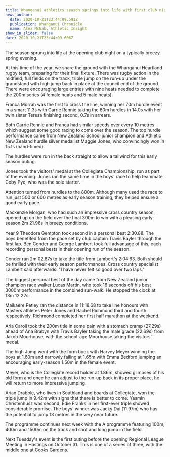 ```yaml
---
title: Whanganui athletics season springs into life with first club night
news_author:
  date: 2020-10-21T23:44:09.591Z
  publication: Whanganui Chronicle
  name: Alex McNab, Athletic Insight
show_in_slider: false
date: 2020-10-21T23:44:09.606Z
---
```

The season sprung into life at the opening club night on a typically breezy spring evening.

At this time of the year, we share the ground with the Whanganui Heartland rugby team, preparing for their final fixture. There was rugby action in the midfield, full fields on the track, triple jump on the run-up under the grandstand with high jump back in place at the council end of the ground. There were encouraging large entries with nine heats needed to complete the 200m series (4 female heats and 5 male heats).

Franca Morrah was the first to cross the line, winning her 70m hurdle event in a smart 11.3s with Carrie Rennie taking the 80m hurdles in 14.0s with her twin sister Teresa finishing second, 0.7s in arrears.

Both Carrie Rennie and Franca had similar speeds over every 10 metres which suggest some good racing to come over the season. The top hurdle performance came from New Zealand School junior champion and Athletic New Zealand hurdle silver medallist Maggie Jones, who convincingly won in 15.1s (hand-timed).

The hurdles were run in the back straight to allow a tailwind for this early season outing.

Jones took the visitors' medal at the Collegiate Championship, run as part of the evening.
Jones ran the same time in the boys' race to help teammate Coby Pye, who was the sole starter.

Attention turned from hurdles to the 800m. Although many used the race to run just 500 or 600 metres as early season training, they helped ensure a good early pace.

Mackenzie Morgan, who had such an impressive cross country season, opened up on the field over the final 300m to win with a pleasing early-season 2m 21.96s in breezy conditions.

Year 9 Theodora Gempton took second in a personal best 2:30.88. The boys benefited from the pace set by club captain Travis Bayler through the first lap. Ben Conder and George Lambert took full advantage of this, each recording personal bests in their opening run of the season.

Conder ran 2m 02.87s to take the title from Lambert's 2:04.63. Both should be thrilled with their early season performances. Cross country specialist Lambert said afterwards: "I have never felt so good over two laps."

The biggest personal best of the day came from New Zealand junior champion race walker Lucas Martin, who took 16 seconds off his best 3000m performance in the combined run-walk. He stopped the clock at 13m 12.22s.

Maikaere Petley ran the distance in 11:18.68 to take line honours with Masters athletes Peter Jones and Rachel Richmond third and fourth respectively. Richmond completed her first half marathon at the weekend.

Aria Caroll took the 200m title in some pain with a stomach cramp (27.29s) ahead of Ana Brabyn with Travis Bayler taking the male grade (22.69s) from Jakob Moorhouse, with the school-age Moorhouse taking the visitors' medal.

The high Jump went with the form book with Harvey Meyer winning the boys at 1.60m and narrowly failing at 1.65m with Emma Bedford jumping an encouraging early-season 1.50m in the female event.

Meyer, who is the Collegiate record holder at 1.86m, showed glimpses of his old form and once he can adjust to the run-up back in its proper place, he will return to more impressive jumping.

Arian Drabble, who lives in Southland and boards at Collegiate, won the triple jump in 9.42m with signs that there is better to come. Yasmin Christenhusz was second, Edie Franks in her first-ever triple showed considerable promise. The boys' winner was Jacky Dai (11.97m) who has the potential to jump 13 metres in the very near future.

The programme continues next week with the A programme featuring 100m, 400m and 1500m on the track and shot and long jump in the field.

Next Tuesday's event is the first outing before the opening Regional League Meeting in Hastings on October 31. This is one of a series of three, with the middle one at Cooks Gardens.